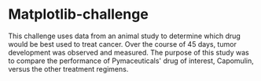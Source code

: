 # Matplotlib-challenge

This challenge uses data from an animal study to determine which drug would be best used to treat cancer. Over the course of 45 days, tumor development was observed and measured. The purpose of this study was to compare the performance of Pymaceuticals' drug of interest, Capomulin, versus the other treatment regimens. 
